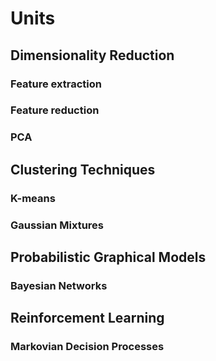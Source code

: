 # Units

## Dimensionality Reduction

### Feature extraction

### Feature reduction

### PCA

## Clustering Techniques

### K-means

### Gaussian Mixtures

## Probabilistic Graphical Models

### Bayesian Networks

## Reinforcement Learning

### Markovian Decision Processes
